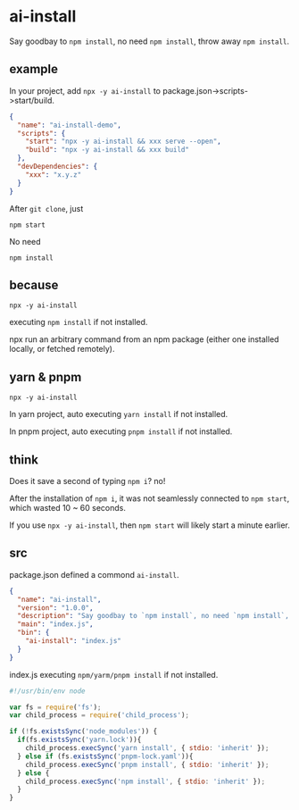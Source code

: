 # ai-install
Say goodbay to `npm install`, no need `npm install`, throw away `npm install`.
## example
In your project, add `npx -y ai-install` to package.json->scripts->start/build.
```json
{
  "name": "ai-install-demo",
  "scripts": {
    "start": "npx -y ai-install && xxx serve --open",
    "build": "npx -y ai-install && xxx build"
  },
  "devDependencies": {
    "xxx": "x.y.z"
  }
}
```
After `git clone`, just
```shell
npm start 
```
No need
```shell
npm install
```
## because
```shell
npx -y ai-install
```
executing `npm install` if not installed.

npx run an arbitrary command from an npm package (either one installed locally, or fetched remotely).
## yarn & pnpm
```shell
npx -y ai-install
```
In yarn project, auto executing `yarn install` if not installed.

In pnpm project, auto executing `pnpm install` if not installed.
## think
Does it save a second of typing `npm i`? no!

After the installation of `npm i`, it was not seamlessly connected to `npm start`, which wasted 10 ~ 60 seconds.

If you use `npx -y ai-install`, then `npm start` will likely start a minute earlier.
## src
package.json defined a commond `ai-install`.
```json
{
  "name": "ai-install",
  "version": "1.0.0",
  "description": "Say goodbay to `npm install`, no need `npm install`, throw away `npm install`.",
  "main": "index.js",
  "bin": {
    "ai-install": "index.js"
  }
}
```
index.js executing `npm/yarm/pnpm install` if not installed.
```js
#!/usr/bin/env node

var fs = require('fs');
var child_process = require('child_process');

if (!fs.existsSync('node_modules')) {
  if(fs.existsSync('yarn.lock')){
    child_process.execSync('yarn install', { stdio: 'inherit' });
  } else if (fs.existsSync('pnpm-lock.yaml')){
    child_process.execSync('pnpm install', { stdio: 'inherit' });
  } else {
    child_process.execSync('npm install', { stdio: 'inherit' });
  }
}
```

